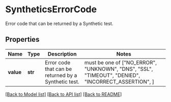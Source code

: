 # SyntheticsErrorCode

Error code that can be returned by a Synthetic test.

## Properties
Name | Type | Description | Notes
------------ | ------------- | ------------- | -------------
**value** | **str** | Error code that can be returned by a Synthetic test. |  must be one of ["NO_ERROR", "UNKNOWN", "DNS", "SSL", "TIMEOUT", "DENIED", "INCORRECT_ASSERTION", ]

[[Back to Model list]](README.md#documentation-for-models) [[Back to API list]](README.md#documentation-for-api-endpoints) [[Back to README]](README.md)


